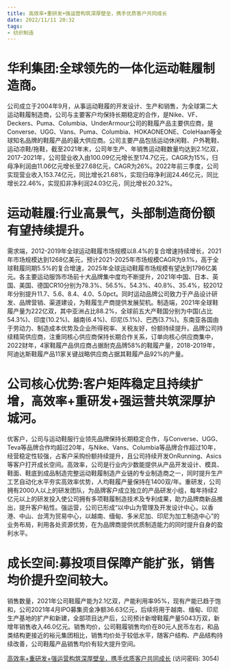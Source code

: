 ```yaml
---
title: 高效率+重研发+强运营构筑深厚壁垒，携手优质客户共同成长
date: 2022/11/11 20:32
tags:
- 纺织制造
---
```

# 华利集团:全球领先的一体化运动鞋履制造商。
公司成立于2004年9月，从事运动鞋履的开发设计、生产和销售，为全球第二大运动鞋履制造商，公司与主要客户均保持长期稳定的合作，是Nike、VF、Deckers、Puma、Columbia、UnderArmour公司的鞋履产品主要供应商，是Converse、UGG、Vans、Puma、Columbia、HOKAONEONE、ColeHaan等全球知名品牌的鞋履产品的最大供应商。公司主要产品包括运动休闲鞋、户外靴鞋、运动凉鞋/拖鞋，截至2021年末，公司年生产、年销售运动鞋数量均达到2.1亿双，2017-2021年，公司营业收入由100.09亿元增长至174.7亿元，CAGR为15%，归母净利润由11.06亿元增长至27.68亿元，CAGR为26%。2022年前三季度，公司实现营业收入153.74亿元，同比增长21.68%，实现归母净利润24.46亿元，同比增长22.46%，实现扣非净利润24.03亿元，同比增长20.32%。

# 运动鞋履:行业高景气，头部制造商份额有望持续提升。
需求端，2012-2019年全球运动鞋履市场规模以8.4%的复合增速持续增长，2021年市场规模达到1268亿美元，预计2021-2025年市场规模CAGR为9.1%，高于全球鞋履同期5.5%的复合增速，2025年全球运动鞋履市场规模有望达到1796亿美元。各主要运动服饰市场前十大品牌集中度均不断提升，2021年中国、日本、英国、美国、德国CR10分别为78.3%、56.5%、54.3%、40.8%、35.4%，较2012年分别提升11.7、5.6、8.4、4.0、5.0pct。同时运动品牌公司致力于产品设计研发、品牌营销、渠道建设，为鞋履生产商提供发展契机。制造端，2021年全球鞋履产量为222亿双，其中亚洲占比88.2%，全球前五大产鞋国分别为中国(占比54.3%)、印度(10.2%)、越南(6.4%)、印尼(5.1%)、巴西(3.7%)。东南亚各国由于劳动力、制造成本优势及企业所得税率、关税友好，份额持续提升。品牌公司持续精简供应商，注重同核心供应商保持长期合作关系，订单向核心供应商集中，2022财年，4家鞋履产品供应商占据耐克品牌58%的鞋履产量，2018-2019年，阿迪达斯鞋履产品11家关键战略供应商占据其鞋履产品92%的产量。
<!--more-->
# 公司核心优势:客户矩阵稳定且持续扩增，高效率+重研发+强运营共筑深厚护城河。
优客户，公司与运动鞋服行业领先品牌保持长期稳定合作，与Converse、UGG、Teva等品牌合作均超过20年，与Nike、Vans、Columbia等品牌合作超过10年，经营稳定性较强，占客户采购份额持续提升，且公司持续开发OnRunning、Asics等客户打开成长空间。高效率，公司是行业内少数能提供从产品开发设计、模具、鞋面、鞋底到成品制造完整运动鞋履制造产业链的专业制造商之一，同时提升生产工艺自动化水平夯实高效率优势，人均鞋履产量保持在1400双/年。重研发，公司拥有2000人以上的研发团队，为品牌客户成立独立的产品研发小组，每年持续2亿元以上的研发投入使公司拥有多项鞋履制造技术及专利成果，助力品牌商新品推出，提升客户粘性。强运营，公司已形成“以中山为管理及开发设计中心，以香港、中山、台湾为贸易中心，以越南、缅甸、多米尼加、印尼为加工制造中心”的业务布局，利用各处资源优势，在为品牌商提供优质制造能力的同时提升自身的盈利水平。

# 成长空间:募投项目保障产能扩张，销售均价提升空间较大。
销售数量，2021年公司鞋履产能为2.1亿双，产能利用率95%，现有产能已趋于饱和，公司2021年4月IPO募集资金净额36.63亿元，后续将用于越南、缅甸、印尼生产基地的扩产和新建，全部项目达产后，公司预计新增鞋履产量5043万双，新增年销售收入46.0亿元。销售均价，公司鞋履销售均价在80元人民币左右，和品类结构更接近的裕元集团相比，销售均价处于较低水平，随客户结构、产品结构持续改善，公司鞋履产品销售均价有较大提升空间。


[高效率+重研发+强运营构筑深厚壁垒，携手优质客户共同成长](https://url12.ctfile.com/f/3948612-722963838-b13680?p=3054)
(访问密码: 3054)

